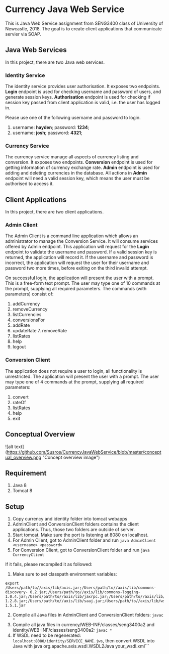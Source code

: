 # Currency Java Web Service

This is Java Web Service assignment from SENG3400 class of University of Newcastle, 2018. The goal is to create client applications that communicate servier via SOAP.

## Java Web Services

In this project, there are two Java web services.

### Identity Service

The identity service provides user authorisation. It exposes two endpoints. **Login** endpoint is used for checking username and password of users, and generate session keys. **Authorisation** endpoint is used for checking if session key passed from client application is valid, i.e. the user has logged in.

Please use one of the following username and password to login.
1. username: **hayden**; password: **1234**;
2. username: **josh**; password: **4321**;

### Currency Service

The currency service manage all aspects of currency listing and conversion. It exposes two endpoints. **Conversion** endpoint is used for getting information of currency exchange rate. **Admin** endpoint is used for adding and deleting currencies in the database. All actions in **Admin** endpoint will need a valid session key, which means the user must be authorised to access it.

## Client Applications

In this project, there are two client applications.

### Admin Client

The Admin Client is a command line application which allows an administrator to manage the Conversion Service. It will consume services offered by Admin endpoint. This application will request for the **Login** endpoint to validate the username and password. If a valid session key is returned, the application will record it. If the username and password is incorrect, the application will request the user for their username and password two more times, before exiting on the third invalid attempt.

On successful login, the application will present the user with a prompt. This is a free-form text prompt. The user may type one of 10 commands at the prompt, supplying all required parameters. The commands (with parameters) consist of:

1. addCurrency <currencyCode>
2. removeCurrency <currencyCode>
3. listCurrencies
4. conversionsFor <currencyCode>
5. addRate <fromCurrency> <toCurrency> <rate>
6. updateRate <fromCurrency> <toCurrency> <rate> 7. removeRate <fromCurrency> <toCurrency>
8. listRates
9. help
10. logout

### Conversion Client

The application does not require a user to login, all functionality is unrestricted. The application will present the user with a prompt. The user may type one of 4 commands at the prompt, supplying all required parameters:

1. convert <fromCurrency> <toCurrency> <amount> 
2. rateOf <fromCurrency> <toCurrency>
3. listRates
4. help
5. exit

## Conceptual Overview

![alt text] (https://github.com/Susros/CurrencyJavaWebService/blob/master/conceptual_overview.png "Concept overview image")

## Requirement

1. Java 8
2. Tomcat 8

## Setup

1. Copy currency and identity folder into tomcat webapps
2. AdminClient and ConversionClient folders contains the client applications. Thus, those two folders are outside of server.
3. Start tomcat. Make sure the port is listening at 8080 on localhost.
4. For Admin Client, got to AdminClient folder and run ```java AdminClient <usernaame> <password>```
5. For Conversion Client, got to ConversionClient folder and run ```java CurrencyClient```

If it fails, please recompiled it as followed:

1. Make sure to set classpath environment variables:

```
export /Users/path/to//axis/lib/axis.jar;/Users/path/to//axis/lib/commons-discovery- 0.2.jar;/Users/path/to//axis/lib/commons-logging- 1.0.4.jar;/Users/path/to//axis/lib/jaxrpc.jar;/Users/path/to//axis/lib/log4j- 1.2.8.jar;/Users/path/to//axis/lib/saaj.jar;/Users/path/to//axis/lib/wsdl4j- 1.5.1.jar
```

2. Compile all Java files in AdminClient and ConversionClient folders: ```javac *```
3. Compile all java files in currency/WEB-INF/classes/seng3400a2 and identity/WEB-INF/classes/seng3400a2: ```javac *```
4. If WSDL need to be regenerated: ```localhost:8080/identity/SERVICE_NAME.jws```, then convert WSDL into Java with java org.apache.axis.wsdl.WSDL2Java your_wsdl.xml```
